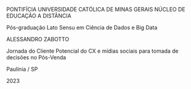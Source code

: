 
PONTIFÍCIA UNIVERSIDADE CATÓLICA DE MINAS GERAIS NÚCLEO DE EDUCAÇÃO A DISTÂNCIA


Pós-graduação Lato Sensu em Ciência de Dados e Big Data


ALESSANDRO ZABOTTO


Jornada do Cliente
Potencial do CX e mídias sociais para tomada de decisões no Pós-Venda

Paulínia / SP

2023
